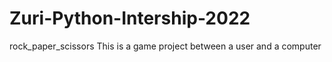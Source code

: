 # Zuri-Python-Intership-2022
rock_paper_scissors
This is a game project between a user and a computer
